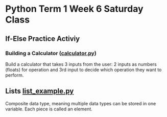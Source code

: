 # Python Term 1 Week 6 Saturday Class

## If-Else Practice Activiy

### Building a Calculator ([calculator.py](calculator.py))

Build a calculator that takes 3 inputs from the user:
2 inputs as numbers (floats) for operation and 3rd input to decide which operation they want to perform.

## Lists [list_example.py](list_example.py)

Composite data type, meaning multiple data types can be stored in one variable.
Each piece is called an element.
